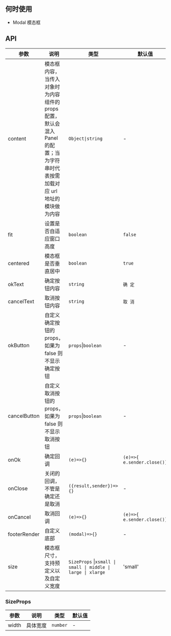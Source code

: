 ## 何时使用

- Modal 模态框

## API

| 参数 | 说明 | 类型 | 默认值 |
| --- | --- | --- | --- |
| content | 模态框内容，当传入对象时为内容组件的 props 配置，默认会混入 Panel 的配置；当为字符串时代表按需加载对应 url 地址的模块做为内容 | `Object\|string` | - |
| fit | 设置是否自适应窗口高度 | `boolean` | `false` |
| centered | 模态框是否垂直居中 | `boolean` | `true` |
| okText | 确定按钮内容 | `string` | `确 定` |
| cancelText | 取消按钮内容 | `string` | `取 消` |
| okButton | 自定义确定按钮的 props，如果为 false 则不显示确定按钮 | `props`\|`boolean` | - |
| cancelButton | 自定义取消按钮的 props，如果为 false 则不显示取消按钮 | `props`\|`boolean` | - |
| onOk | 确定回调 | `(e)=>{}` | `(e)=>{ e.sender.close()}` |
| onClose | 关闭的回调，不管是确定还是取消 | `({result,sender})=>{}` | - |
| onCancel | 取消回调 | `(e)=>{}` | `(e)=>{ e.sender.close()}` |
| footerRender | 自定义底部 | `(modal)=>{}` | - |
| size | 模态框尺寸，支持预定义以及自定义宽度 | `SizeProps` \|`xsmall \| small \| middle \| large \| xlarge` | 'small' |

### SizeProps

| 参数  | 说明     | 类型     | 默认值 |
| ----- | -------- | -------- | ------ |
| width | 具体宽度 | `number` | -      |
